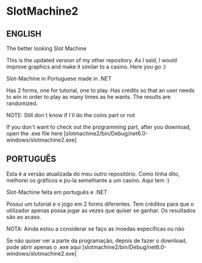# SlotMachine2
ENGLISH
------
The better looking Slot Machine

This is the updated version of my other repository. As I said, I would improve graphics and make it similar to a casino. Here you go :)

Slot-Machine in Portuguese made in .NET

Has 2 forms, one for tutorial, one to play.
Has credits so that an user needs to win in order to play as many times as he wants.
The results are randomized.

NOTE: Still don´t know if I´ll do the coins part or not

If you don´t want to check out the programming part, after you download, open the .exe file here [slotmachine2/bin/Debug/net6.0-windows/slotmachine2.exe]

PORTUGUÊS
---------------------------------------------------------

Esta é a versão atualizada do meu outro repositório. Como tinha dito, melhorei os gráficos e pu-la semelhante a um casino. Aqui tem :)

Slot-Machine feita em português e .NET

Possui um tutorial e o jogo em 2 forms diferentes.
Tem créditos para que o utilizador apenas possa jogar as vezes que quiser se ganhar.
Os resultados são ao acaso.

NOTA: Ainda estou a considerar se faço as moedas específicas ou não

Se não quiser ver a parte da programação, depois de fazer o download, pode abrir apenas o .exe aqui [slotmachine2/bin/Debug/net6.0-windows/slotmachine2.exe]
